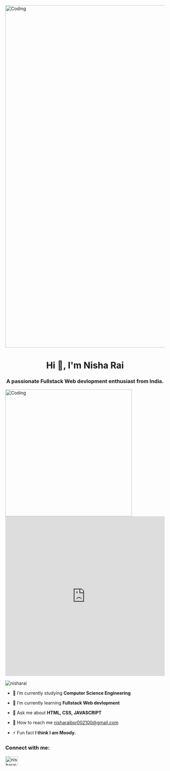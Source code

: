 <img aligh="center" alt="Coding" width="1080" src="https://previews.123rf.com/images/yusufdemirci/yusufdemirci2001/yusufdemirci200100167/138777341-banner-with-little-kid-using-technology.jpg" >

<h1 align="center">Hi 👋, I'm Nisha Rai</h1>
<h3 align="center">A passionate Fullstack Web devlopment enthusiast from India.</h3>

<img aligh="right" alt="Coding" width="400" src="https://giphy.com/embed/1MSVKRopegDjYONwdF">
<div style="width:100%;height:0;padding-bottom:100%;position:relative;"><iframe src="https://giphy.com/embed/1MSVKRopegDjYONwdF" width="100%" height="100%" style="position:absolute" frameBorder="0" class="giphy-embed" allowFullScreen></iframe></div>

<p align="left"> <img src="https://komarev.com/ghpvc/?username=nisharai&label=Profile%20views&color=0e75b6&style=flat" alt="nisharai" /> </p>

- 🔭 I’m currently studying **Computer Science Engineering**

- 🌱 I’m currently learning **Fullstack Web devlopment**

- 💬 Ask me about **HTML, CSS, JAVASCRIPT**

- 📝 How to reach me [nisharaibxr002100@gmail.com](nisharaibxr002100@gmail.com)

- ⚡ Fun fact **I think I am Moody.**


<h3 align="left">Connect with me:</h3>
<p align="left">
<a href="https://www.linkedin.com/in/nisha-rai-0878241b5/" target="blank"><img align="center" src="https://raw.githubusercontent.com/rahuldkjain/github-profile-readme-generator/master/src/images/icons/Social/linked-in-alt.svg" alt="nisharai" height="30" width="40" /></a>
</p>

